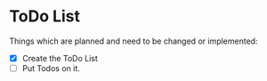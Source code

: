 # ToDo List

Things which are planned and need to be changed or implemented:
 - [x] Create the ToDo List
 - [ ] Put Todos on it. 